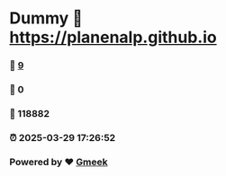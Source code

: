 # Dummy :link: https://planenalp.github.io 
### :page_facing_up: [9](https://planenalp.github.io/tag.html) 
### :speech_balloon: 0 
### :hibiscus: 118882 
### :alarm_clock: 2025-03-29 17:26:52 
### Powered by :heart: [Gmeek](https://github.com/Meekdai/Gmeek)
